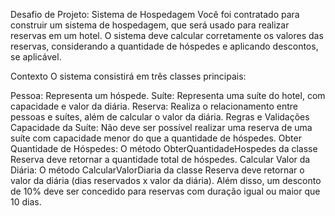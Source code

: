 
Desafio de Projeto: Sistema de Hospedagem
Você foi contratado para construir um sistema de hospedagem, que será usado para realizar reservas em um hotel. O sistema deve calcular corretamente os valores das reservas, considerando a quantidade de hóspedes e aplicando descontos, se aplicável.

Contexto
O sistema consistirá em três classes principais:

Pessoa: Representa um hóspede.
Suíte: Representa uma suíte do hotel, com capacidade e valor da diária.
Reserva: Realiza o relacionamento entre pessoas e suítes, além de calcular o valor da diária.
Regras e Validações
Capacidade da Suíte: Não deve ser possível realizar uma reserva de uma suíte com capacidade menor do que a quantidade de hóspedes.
Obter Quantidade de Hóspedes: O método ObterQuantidadeHospedes da classe Reserva deve retornar a quantidade total de hóspedes.
Calcular Valor da Diária: O método CalcularValorDiaria da classe Reserva deve retornar o valor da diária (dias reservados x valor da diária). Além disso, um desconto de 10% deve ser concedido para reservas com duração igual ou maior que 10 dias.

